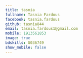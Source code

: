 ```yaml
---
title: tasnia
fullname: Tasnia Fardous
facebook: tasnia.fardous
github: tasnia844
email: tasnia.fardous1@gmail.com
mobile: 1913561853
image: true
bdskills: G036749
show_mobile: false
---
```


